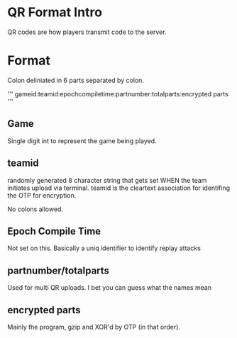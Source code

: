 QR Format Intro
===============

QR codes are how players transmit code to the server.


Format
======

Colon deliniated in 6 parts separated by colon.

'''
gameid:teamid:epochcompiletime:partnumber:totalparts:encrypted parts
'''

Game
----
Single digit int to represent the game being played.

teamid
------
randomly generated 8 character string that gets set WHEN the team initiates
upload via terminal.  teamid is the cleartext association for identifing the
OTP for encryption.

No colons allowed.

Epoch Compile Time
------------------
Not set on this.  Basically a uniq identifier to identify replay attacks 


partnumber/totalparts
---------------------
Used for multi QR uploads.  I bet you can guess what the names mean

encrypted parts
---------------
Mainly the program, gzip and  XOR'd by OTP (in that order).

